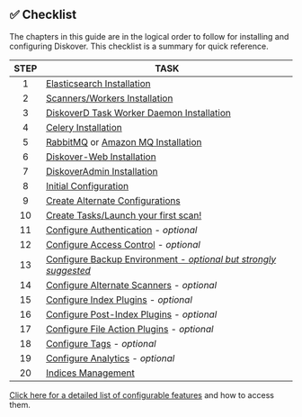 <p id="checklist"></p>

## ✅ Checklist

The chapters in this guide are in the logical order to follow for installing and configuring Diskover. This checklist is a summary for quick reference.

| STEP | TASK |
| :---: | --- |
| 1 | [Elasticsearch Installation](#install_es) |
| 2 | [Scanners/Workers Installation](#install_scanners) |
| 3 | [DiskoverD Task Worker Daemon Installation](#install_diskoverd) |
| 4 | [Celery Installation](#install_celery) |
| 5 | [RabbitMQ](#install_rabbitmq) or [Amazon MQ Installation](#install_amazonmq) |
| 6 | [Diskover-Web Installation](#install_diskover_web) |
| 7 | [DiskoverAdmin Installation](#install_diskoveradmin) |
| 8 | [Initial Configuration](#config_initial) |
| 9 | [Create Alternate Configurations](#create_alt_config) |
| 10 | [Create Tasks/Launch your first scan!](#task_panel) |
| 11 | [Configure Authentication](#config_authentication) - _optional_ |
| 12 | [Configure Access Control](#config_roles_and_access) - _optional_ |
| 13 | [Configure Backup Environment - _optional but strongly suggested_](#environment-backup) |
| 14 | [Configure Alternate Scanners](#config_alt_scanners) - _optional_ |
| 15 | [Configure Index Plugins](#config_plugins_index) - _optional_ |
| 16 | [Configure Post-Index Plugins](#config_plugins_post_index) - _optional_ |
| 17 | [Configure File Action Plugins](#config_plugins_file_actions) - _optional_ |
| 18 | [Configure Tags](#tags) - _optional_ |
| 19 | [Configure Analytics](#analytics) - _optional_ |
| 20 | [Indices Management](#indices_management) |

[Click here for a detailed list of configurable features](#feature_navigator) and how to access them.
